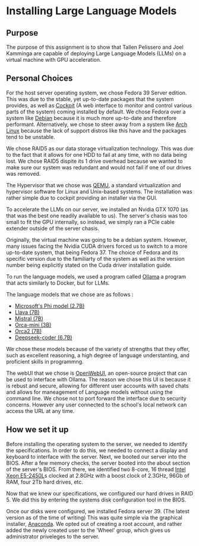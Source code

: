 # Installing Large Language Models

## Purpose

The purpose of this assignment is to show that Tallen Pelissero and Joel Kamminga are capable of deploying Large Language Models (LLMs) on a virtual machine with GPU acceleration.

## Personal Choices

For the host server operating system, we chose Fedora 39 Server edition. This was due to the stable, yet up-to-date packages that the system provides, as well as [Cockpit](https://cockpit-project.org/) (A web interface to monitor and control various parts of the system) coming installed by default. We chose Fedora over a system like [Debian](https://www.debian.org) because it is much more up-to-date and therefore performant. Alternatively, we chose to steer away from a system like [Arch Linux](https://archlinux.org/) because the lack of support distros like this have and the packages tend to be unstable.

We chose RAID5 as our data storage virtualization technology. This was due to the fact that it allows for one HDD to fail at any time, with no data being lost. We chose RAID5 dispite its 1 drive overhead because we wanted to make sure our system was redundant and would not fail if one of our drives was removed.

The Hypervisor that we chose was [QEMU](https://www.qemu.org/), a standard virtualization and hypervisor software for Linux and Unix-based systems. The installation was rather simple due to cockpit providing an installer via the GUI.

To accelerate the LLMs on our server, we installed an Nvidia GTX 1070 (as that was the best one readily available to us). The server's chasis was too small to fit the GPU internally, so instead, we simply ran a PCIe cable extender outside of the server chasis.

Originally, the virtual machine was going to be a debian system. However, many issues facing the Nvidia CUDA drivers forced us to switch to a more up-to-date system, that being Fedora 37. The choice of Fedora and its specific version due to the familiarty of the system as well as the version number being explicitly stated on the Cuda driver installation guide.

To run the language models, we used a program called [Ollama](https://ollama.com/) a program that acts similarly to Docker, but for LLMs. 

The language models that we chose are as follows :
- [Microsoft's Phi model (2.7B)](https://ollama.com/library/phi)
- [Llava (7B)](https://ollama.com/library/llava)
- [Mistral (7B)](https://ollama.com/library/mistral)
- [Orca-mini (3B)](https://ollama.com/library/orca-mini)
- [Orca2 (7B)](https://ollama.com/library/orca2)
- [Deepseek-coder (6.7B)](https://ollama.com/library/deepseek-coder)

We chose these models because of the variety of strengths that they offer, such as excellent reasoning, a high degree of language understanting, and proficient skills in programmng.

The webUI that we chose is [OpenWebUI](https://github.com/open-webui/open-webui), an open-source project that can be used to interface with Ollama. The reason we chose this UI is because it is rebust and secure, allowing for different user accounts with saved chats and allows for maneagement of Language models without using the command line. We chose not to port forward the interface due to security concerns. However any user connected to the school's local network can access the URL at any time.

## How we set it up

Before installing the operating system to the server, we needed to identify the specifications. In order to do this, we needed to connect a display and keyboard to interface with the server. Next, we booted our server into the BIOS. After a few memory checks, the server booted into the about section of the server's BIOS. From there, we identified two 8-core, 16 thread [Intel Xeon E5-2450L](https://ark.intel.com/content/www/us/en/ark/products/64610/intel-xeon-processor-e5-2450l-20m-cache-1-80-ghz-8-00-gt-s-intel-qpi.html)s clocked at 2.8GHz with a boost clock of 2.3GHz, 96Gb of RAM, four 2Tb hard drives, etc.

Now that we knew our specifications, we configured our hard drives in RAID 5. We did this by entering the systems disk configuration tool in the BIOS.

Once our disks were configured, we installed Fedora server 39. (The latest version as of the time of writing) This was quite simple via the graphical installer, [Anaconda](https://docs.fedoraproject.org/en-US/fedora/f36/install-guide/install/Installing_Using_Anaconda/). We opted out of creating a root account, and rather added the newly created user to the 'Wheel' group, which gives us administrator priveleges to the server.


